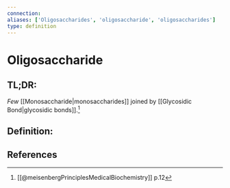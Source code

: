 ```yaml
---
connection:
aliases: ['Oligosaccharides', 'oligosaccharide', 'oligosaccharides']
type: definition
---
```


# Oligosaccharide

## TL;DR:
*Few* [[Monosaccharide|monosaccharides]] joined by [[Glycosidic Bond|glycosidic bonds]].[^1]

## Definition:


## References
[^1]: [[@meisenbergPrinciplesMedicalBiochemistry]] p.12